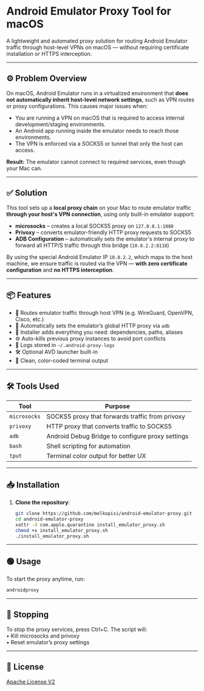 # Android Emulator Proxy Tool for macOS

A lightweight and automated proxy solution for routing Android Emulator traffic through host-level VPNs on macOS — without requiring certificate installation or HTTPS interception.

---

## ⚙️ Problem Overview

On macOS, Android Emulator runs in a virtualized environment that **does not automatically inherit host-level network settings**, such as VPN routes or proxy configurations. This causes major issues when:

- You are running a VPN on macOS that is required to access internal development/staging environments.
- An Android app running inside the emulator needs to reach those environments.
- The VPN is enforced via a SOCKS5 or tunnel that only the host can access.

**Result:** The emulator cannot connect to required services, even though your Mac can.

---

## ✅ Solution

This tool sets up a **local proxy chain** on your Mac to route emulator traffic **through your host's VPN connection**, using only built-in emulator support:

- **microsocks** – creates a local SOCKS5 proxy on `127.0.0.1:1080`
- **Privoxy** – converts emulator-friendly HTTP proxy requests to SOCKS5
- **ADB Configuration** – automatically sets the emulator's internal proxy to forward all HTTP/S traffic through this bridge (`10.0.2.2:8118`)

By using the special Android Emulator IP `10.0.2.2`, which maps to the host machine, we ensure traffic is routed via the VPN — **with zero certificate configuration** and **no HTTPS interception**.

---

## 📦 Features

- 🔄 Routes emulator traffic through host VPN (e.g. WireGuard, OpenVPN, Cisco, etc.)
- 🧠 Automatically sets the emulator’s global HTTP proxy via `adb`
- 📜 Installer adds everything you need: dependencies, paths, aliases
- ⚙️ Auto-kills previous proxy instances to avoid port conflicts
- 📄 Logs stored in `~/.android-proxy-logs`
- 🛠 Optional AVD launcher built-in
- 🎨 Clean, color-coded terminal output

---

## 🛠️ Tools Used

| Tool         | Purpose                                           |
|--------------|---------------------------------------------------|
| `microsocks` | SOCKS5 proxy that forwards traffic from privoxy   |
| `privoxy`    | HTTP proxy that converts traffic to SOCKS5        |
| `adb`        | Android Debug Bridge to configure proxy settings  |
| `bash`       | Shell scripting for automation                    |
| `tput`       | Terminal color output for better UX               |

---

## 📥 Installation

1. **Clone the repository**:
   ```bash
   git clone https://github.com/melkopisi/android-emulator-proxy.git
   cd android-emulator-proxy
   xattr -d com.apple.quarantine install_emulator_proxy.sh
   chmod +x install_emulator_proxy.sh
   ./install_emulator_proxy.sh

---

## 🟢 Usage

To start the proxy anytime, run:
```bash
androidproxy
```
---

## 🛑 Stopping

To stop the proxy services, press Ctrl+C. The script will:
<br />
	•	Kill microsocks and privoxy
 <br />
	•	Reset emulator’s proxy settings

 ---

 ## 📄 License

 [Apache License V2](LICENSE)
 
